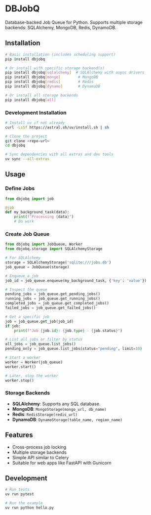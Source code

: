 # DBJobQ

Database-backed Job Queue for Python. Supports multiple storage backends: SQLAlchemy, MongoDB, Redis, DynamoDB.

## Installation

```bash
# Basic installation (includes scheduling support)
pip install dbjobq

# Or install with specific storage backend(s)
pip install dbjobq[sqlalchemy]  # SQLAlchemy with async drivers
pip install dbjobq[mongo]        # MongoDB
pip install dbjobq[redis]        # Redis
pip install dbjobq[dynamo]       # DynamoDB

# Or install all storage backends
pip install dbjobq[all]
```

### Development Installation

```bash
# Install uv if not already
curl -LsSf https://astral.sh/uv/install.sh | sh

# Clone the project
git clone <repo-url>
cd dbjobq

# Sync dependencies with all extras and dev tools
uv sync --all-extras
```

## Usage

### Define Jobs

```python
from dbjobq import job

@job
def my_background_task(data):
    print(f"Processing {data}")
    # Do work
```

### Create Job Queue

```python
from dbjobq import JobQueue, Worker
from dbjobq.storage import SQLAlchemyStorage

# For SQLAlchemy
storage = SQLAlchemyStorage('sqlite:///jobs.db')
job_queue = JobQueue(storage)

# Enqueue a job
job_id = job_queue.enqueue(my_background_task, {'key': 'value'})

# Inspect the queue
pending_jobs = job_queue.get_pending_jobs()
running_jobs = job_queue.get_running_jobs()
completed_jobs = job_queue.get_completed_jobs()
failed_jobs = job_queue.get_failed_jobs()

# Get a specific job
job = job_queue.get_job(job_id)
if job:
    print(f"Job {job.id}: {job.type} - {job.status}")

# List all jobs or filter by status
all_jobs = job_queue.list_jobs()
pending_only = job_queue.list_jobs(status="pending", limit=10)

# Start a worker
worker = Worker(job_queue)
worker.start()

# Later, stop the worker
worker.stop()
```

### Storage Backends

- **SQLAlchemy**: Supports any SQL database.
- **MongoDB**: `MongoStorage(mongo_url, db_name)`
- **Redis**: `RedisStorage(redis_url)`
- **DynamoDB**: `DynamoStorage(table_name, region_name)`

## Features

- Cross-process job locking
- Multiple storage backends
- Simple API similar to Celery
- Suitable for web apps like FastAPI with Gunicorn

## Development

```bash
# Run tests
uv run pytest

# Run the example
uv run python hello.py
```
